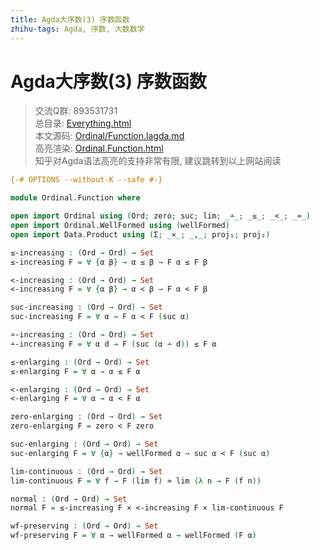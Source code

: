 ```yaml
---
title: Agda大序数(3) 序数函数
zhihu-tags: Agda, 序数, 大数数学
---
```


# Agda大序数(3) 序数函数

> 交流Q群: 893531731  
> 总目录: [Everything.html](https://choukh.github.io/agda-lvo/Everything.html)  
> 本文源码: [Ordinal/Function.lagda.md](https://github.com/choukh/agda-lvo/blob/main/src/Ordinal/Function.lagda.md)  
> 高亮渲染: [Ordinal.Function.html](https://choukh.github.io/agda-lvo/Ordinal.Function.html)  
> 知乎对Agda语法高亮的支持非常有限, 建议跳转到以上网站阅读  

```agda
{-# OPTIONS --without-K --safe #-}

module Ordinal.Function where

open import Ordinal using (Ord; zero; suc; lim; _∸_; _≤_; _<_; _≈_)
open import Ordinal.WellFormed using (wellFormed)
open import Data.Product using (Σ; _×_; _,_; proj₁; proj₂)
```

```agda
≤-increasing : (Ord → Ord) → Set
≤-increasing F = ∀ {α β} → α ≤ β → F α ≤ F β

<-increasing : (Ord → Ord) → Set
<-increasing F = ∀ {α β} → α < β → F α < F β
```

```agda
suc-increasing : (Ord → Ord) → Set
suc-increasing F = ∀ α → F α < F (suc α)

∸-increasing : (Ord → Ord) → Set
∸-increasing F = ∀ α d → F (suc (α ∸ d)) ≤ F α
```

```agda
≤-enlarging : (Ord → Ord) → Set
≤-enlarging F = ∀ α → α ≤ F α

<-enlarging : (Ord → Ord) → Set
<-enlarging F = ∀ α → α < F α
```

```agda
zero-enlarging : (Ord → Ord) → Set
zero-enlarging F = zero < F zero

suc-enlarging : (Ord → Ord) → Set
suc-enlarging F = ∀ {α} → wellFormed α → suc α < F (suc α)
```

```agda
lim-continuous : (Ord → Ord) → Set
lim-continuous F = ∀ f → F (lim f) ≈ lim (λ n → F (f n))
```

```agda
normal : (Ord → Ord) → Set
normal F = ≤-increasing F × <-increasing F × lim-continuous F
```

```agda
wf-preserving : (Ord → Ord) → Set
wf-preserving F = ∀ α → wellFormed α → wellFormed (F α)
```


